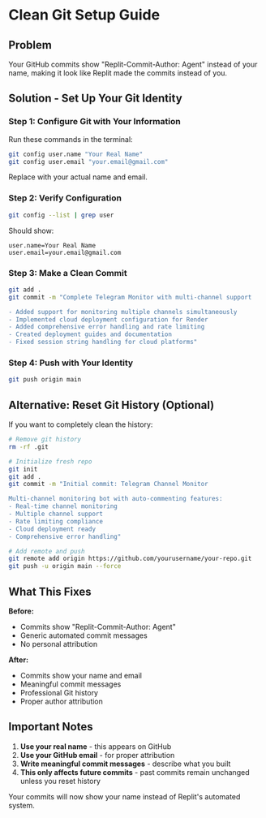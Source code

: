 # Clean Git Setup Guide

## Problem
Your GitHub commits show "Replit-Commit-Author: Agent" instead of your name, making it look like Replit made the commits instead of you.

## Solution - Set Up Your Git Identity

### Step 1: Configure Git with Your Information
Run these commands in the terminal:

```bash
git config user.name "Your Real Name"
git config user.email "your.email@gmail.com"
```

Replace with your actual name and email.

### Step 2: Verify Configuration
```bash
git config --list | grep user
```

Should show:
```
user.name=Your Real Name
user.email=your.email@gmail.com
```

### Step 3: Make a Clean Commit
```bash
git add .
git commit -m "Complete Telegram Monitor with multi-channel support

- Added support for monitoring multiple channels simultaneously
- Implemented cloud deployment configuration for Render
- Added comprehensive error handling and rate limiting
- Created deployment guides and documentation
- Fixed session string handling for cloud platforms"
```

### Step 4: Push with Your Identity
```bash
git push origin main
```

## Alternative: Reset Git History (Optional)

If you want to completely clean the history:

```bash
# Remove git history
rm -rf .git

# Initialize fresh repo
git init
git add .
git commit -m "Initial commit: Telegram Channel Monitor

Multi-channel monitoring bot with auto-commenting features:
- Real-time channel monitoring
- Multiple channel support
- Rate limiting compliance
- Cloud deployment ready
- Comprehensive error handling"

# Add remote and push
git remote add origin https://github.com/yourusername/your-repo.git
git push -u origin main --force
```

## What This Fixes

**Before:**
- Commits show "Replit-Commit-Author: Agent"
- Generic automated commit messages
- No personal attribution

**After:**
- Commits show your name and email
- Meaningful commit messages
- Professional Git history
- Proper author attribution

## Important Notes

1. **Use your real name** - this appears on GitHub
2. **Use your GitHub email** - for proper attribution
3. **Write meaningful commit messages** - describe what you built
4. **This only affects future commits** - past commits remain unchanged unless you reset history

Your commits will now show your name instead of Replit's automated system.